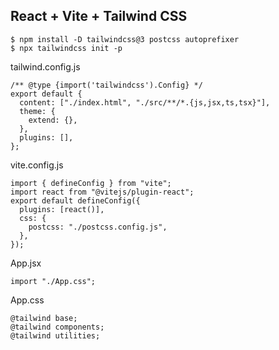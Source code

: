 ## React + Vite + Tailwind CSS

```
$ npm install -D tailwindcss@3 postcss autoprefixer
$ npx tailwindcss init -p
```

tailwind.config.js

```
/** @type {import('tailwindcss').Config} */
export default {
  content: ["./index.html", "./src/**/*.{js,jsx,ts,tsx}"],
  theme: {
    extend: {},
  },
  plugins: [],
};
```

vite.config.js

```
import { defineConfig } from "vite";
import react from "@vitejs/plugin-react";
export default defineConfig({
  plugins: [react()],
  css: {
    postcss: "./postcss.config.js",
  },
});
```

App.jsx

```
import "./App.css";
```

App.css

```
@tailwind base;
@tailwind components;
@tailwind utilities;
```
